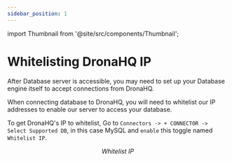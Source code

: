 ```yaml
---
sidebar_position: 1
---
```

import Thumbnail from '@site/src/components/Thumbnail';

# Whitelisting DronaHQ IP

After Database server is accessible, you may need to set up your Database engine itself to accept connections from DronaHQ.

When connecting database to DronaHQ, you will need to whitelist our IP addresses to enable our server to access your database.

To get DronaHQ's IP to whitelist, Go to `Connectors -> + CONNECTOR -> Select Supported DB`, in this case MySQL and `enable` this toggle named `Whitelist IP`.

<figure>
  <Thumbnail src="/img/connecting-datasource/concepts/whitelist_ip.png" alt="Whitelist IP" width='75%' />
  <figcaption align = "center"><i>Whitelist IP</i></figcaption>
</figure>


